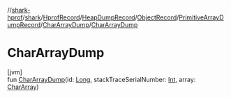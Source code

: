 //[shark-hprof](../../../../../../../index.md)/[shark](../../../../../index.md)/[HprofRecord](../../../../index.md)/[HeapDumpRecord](../../../index.md)/[ObjectRecord](../../index.md)/[PrimitiveArrayDumpRecord](../index.md)/[CharArrayDump](index.md)/[CharArrayDump](-char-array-dump.md)

# CharArrayDump

[jvm]\
fun [CharArrayDump](-char-array-dump.md)(id: [Long](https://kotlinlang.org/api/latest/jvm/stdlib/kotlin/-long/index.html), stackTraceSerialNumber: [Int](https://kotlinlang.org/api/latest/jvm/stdlib/kotlin/-int/index.html), array: [CharArray](https://kotlinlang.org/api/latest/jvm/stdlib/kotlin/-char-array/index.html))
